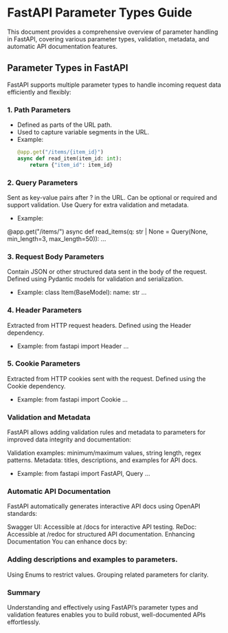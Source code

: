 # FastAPI Parameter Types Guide

This document provides a comprehensive overview of parameter handling in FastAPI, covering various parameter types, validation, metadata, and automatic API documentation features.

## Parameter Types in FastAPI

FastAPI supports multiple parameter types to handle incoming request data efficiently and flexibly:

### 1. Path Parameters
- Defined as parts of the URL path.
- Used to capture variable segments in the URL.
- Example:
  ```python
  @app.get("/items/{item_id}")
  async def read_item(item_id: int):
      return {"item_id": item_id}
### 2. Query Parameters
Sent as key-value pairs after ? in the URL.
Can be optional or required and support validation.
Use Query for extra validation and metadata.
- Example:
 
@app.get("/items/")
async def read_items(q: str | None = Query(None, min_length=3, max_length=50)):
...
### 3. Request Body Parameters
Contain JSON or other structured data sent in the body of the request.
Defined using Pydantic models for validation and serialization.
- Example:
class Item(BaseModel):
name: str
...
### 4. Header Parameters
Extracted from HTTP request headers.
Defined using the Header dependency.
- Example:
from fastapi import Header
...
### 5. Cookie Parameters
Extracted from HTTP cookies sent with the request.
Defined using the Cookie dependency.
- Example:
from fastapi import Cookie
...
### Validation and Metadata
FastAPI allows adding validation rules and metadata to parameters for improved data integrity and documentation:

Validation examples: minimum/maximum values, string length, regex patterns.
Metadata: titles, descriptions, and examples for API docs.
- Example:
from fastapi import FastAPI, Query
...
### Automatic API Documentation
FastAPI automatically generates interactive API docs using OpenAPI standards:

Swagger UI: Accessible at /docs for interactive API testing.
ReDoc: Accessible at /redoc for structured API documentation.
Enhancing Documentation
You can enhance docs by:

### Adding descriptions and examples to parameters.
Using Enums to restrict values.
Grouping related parameters for clarity.

### Summary
Understanding and effectively using FastAPI’s parameter types and validation features enables you to build robust, well-documented APIs effortlessly.

